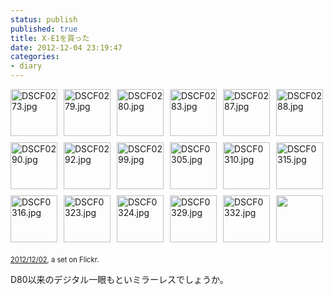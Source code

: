 ```yaml
---
status: publish
published: true
title: X-E1を買った
date: 2012-12-04 23:19:47
categories:
- diary
---
```

<div style="padding: 0; overflow: hidden; margin: 0; width: 500px;"><a href="http://www.flickr.com/photos/jun_/8244465894/in/set-72157632169726758/" title="DSCF0273.jpg" style="text-decoration: none;"><img src="http://farm9.staticflickr.com/8208/8244465894_26cabecae2_s.jpg" alt="DSCF0273.jpg" style="padding: 0 10px 10px 0; width: 75px; height: 75px; float: left;"/></a><a href="http://www.flickr.com/photos/jun_/8243398595/in/set-72157632169726758/" title="DSCF0279.jpg" style="text-decoration: none;"><img src="http://farm9.staticflickr.com/8346/8243398595_7b4cbc5d0b_s.jpg" alt="DSCF0279.jpg" style="padding: 0 10px 10px 0; width: 75px; height: 75px; float: left;"/></a><a href="http://www.flickr.com/photos/jun_/8243399397/in/set-72157632169726758/" title="DSCF0280.jpg" style="text-decoration: none;"><img src="http://farm9.staticflickr.com/8477/8243399397_9a6157d702_s.jpg" alt="DSCF0280.jpg" style="padding: 0 10px 10px 0; width: 75px; height: 75px; float: left;"/></a><a href="http://www.flickr.com/photos/jun_/8244468512/in/set-72157632169726758/" title="DSCF0283.jpg" style="text-decoration: none;"><img src="http://farm9.staticflickr.com/8348/8244468512_360152a3cb_s.jpg" alt="DSCF0283.jpg" style="padding: 0 10px 10px 0; width: 75px; height: 75px; float: left;"/></a><a href="http://www.flickr.com/photos/jun_/8243401011/in/set-72157632169726758/" title="DSCF0287.jpg" style="text-decoration: none;"><img src="http://farm9.staticflickr.com/8199/8243401011_48fcd88997_s.jpg" alt="DSCF0287.jpg" style="padding: 0 10px 10px 0; width: 75px; height: 75px; float: left;"/></a><a href="http://www.flickr.com/photos/jun_/8244470204/in/set-72157632169726758/" title="DSCF0288.jpg" style="text-decoration: none;"><img src="http://farm9.staticflickr.com/8200/8244470204_bf4e3e39aa_s.jpg" alt="DSCF0288.jpg" style="padding: 0 0 10px 0; width: 75px; height: 75px; float: left;"/></a><br clear="all" /><a href="http://www.flickr.com/photos/jun_/8243403017/in/set-72157632169726758/" title="DSCF0290.jpg" style="text-decoration: none;"><img src="http://farm9.staticflickr.com/8208/8243403017_5dfca27b96_s.jpg" alt="DSCF0290.jpg" style="padding: 0 10px 10px 0; width: 75px; height: 75px; float: left;"/></a><a href="http://www.flickr.com/photos/jun_/8244472680/in/set-72157632169726758/" title="DSCF0292.jpg" style="text-decoration: none;"><img src="http://farm9.staticflickr.com/8070/8244472680_064e5e125e_s.jpg" alt="DSCF0292.jpg" style="padding: 0 10px 10px 0; width: 75px; height: 75px; float: left;"/></a><a href="http://www.flickr.com/photos/jun_/8244473524/in/set-72157632169726758/" title="DSCF0299.jpg" style="text-decoration: none;"><img src="http://farm9.staticflickr.com/8487/8244473524_a7f872b1b5_s.jpg" alt="DSCF0299.jpg" style="padding: 0 10px 10px 0; width: 75px; height: 75px; float: left;"/></a><a href="http://www.flickr.com/photos/jun_/8244474316/in/set-72157632169726758/" title="DSCF0305.jpg" style="text-decoration: none;"><img src="http://farm9.staticflickr.com/8057/8244474316_a400ed084f_s.jpg" alt="DSCF0305.jpg" style="padding: 0 10px 10px 0; width: 75px; height: 75px; float: left;"/></a><a href="http://www.flickr.com/photos/jun_/8244474976/in/set-72157632169726758/" title="DSCF0310.jpg" style="text-decoration: none;"><img src="http://farm9.staticflickr.com/8208/8244474976_4990c0e5d7_s.jpg" alt="DSCF0310.jpg" style="padding: 0 10px 10px 0; width: 75px; height: 75px; float: left;"/></a><a href="http://www.flickr.com/photos/jun_/8243407469/in/set-72157632169726758/" title="DSCF0315.jpg" style="text-decoration: none;"><img src="http://farm9.staticflickr.com/8480/8243407469_621bdcdbce_s.jpg" alt="DSCF0315.jpg" style="padding: 0 0 10px 0; width: 75px; height: 75px; float: left;"/></a><br clear="all" /><a href="http://www.flickr.com/photos/jun_/8244476702/in/set-72157632169726758/" title="DSCF0316.jpg" style="text-decoration: none;"><img src="http://farm9.staticflickr.com/8479/8244476702_c47bfa3721_s.jpg" alt="DSCF0316.jpg" style="padding: 0 10px 10px 0; width: 75px; height: 75px; float: left;"/></a><a href="http://www.flickr.com/photos/jun_/8243409673/in/set-72157632169726758/" title="DSCF0323.jpg" style="text-decoration: none;"><img src="http://farm9.staticflickr.com/8058/8243409673_abfaaf3aa2_s.jpg" alt="DSCF0323.jpg" style="padding: 0 10px 10px 0; width: 75px; height: 75px; float: left;"/></a><a href="http://www.flickr.com/photos/jun_/8243410609/in/set-72157632169726758/" title="DSCF0324.jpg" style="text-decoration: none;"><img src="http://farm9.staticflickr.com/8210/8243410609_e457cdf394_s.jpg" alt="DSCF0324.jpg" style="padding: 0 10px 10px 0; width: 75px; height: 75px; float: left;"/></a><a href="http://www.flickr.com/photos/jun_/8244479592/in/set-72157632169726758/" title="DSCF0329.jpg" style="text-decoration: none;"><img src="http://farm9.staticflickr.com/8482/8244479592_96628155e2_s.jpg" alt="DSCF0329.jpg" style="padding: 0 10px 10px 0; width: 75px; height: 75px; float: left;"/></a><a href="http://www.flickr.com/photos/jun_/8243412311/in/set-72157632169726758/" title="DSCF0332.jpg" style="text-decoration: none;"><img src="http://farm9.staticflickr.com/8341/8243412311_d1b61dde46_s.jpg" alt="DSCF0332.jpg" style="padding: 0 10px 10px 0; width: 75px; height: 75px; float: left;"/></a><img src="http://l.yimg.com/g/images/gallery-empty-icon.gif" style="padding: 0 0 10px 0; width: 75px; height: 75px; float: left;"><br clear="all" /></div><div style="font-size: 0.8em; margin-top: 0px; margin-bottom: 5px"><p><a href="http://www.flickr.com/photos/jun_/sets/72157632169726758/">2012/12/02</a>, a set on Flickr.</p></div><p>D80以来のデジタル一眼もといミラーレスでしょうか。</p>
